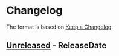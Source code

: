 # Changelog

The format is based on [Keep a Changelog].

[Keep a Changelog]: http://keepachangelog.com/en/1.0.0/

<!-- next-header -->
## [Unreleased] - ReleaseDate

<!-- next-url -->
[Unreleased]: https://github.com/toml-rs/toml/compare/e5b281ad...HEAD
